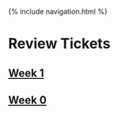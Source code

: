 {% include navigation.html %}
# Review Tickets
## [Week 1](https://github.com/kamryns/curly-spork/issues/3)
## [Week 0](https://github.com/kamryns/curly-spork/issues/2)


